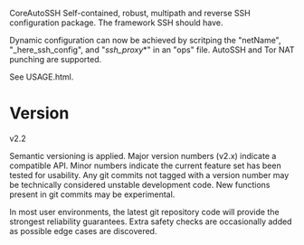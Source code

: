 CoreAutoSSH
Self-contained, robust, multipath and reverse SSH configuration package. The framework SSH should have.

Dynamic configuration can now be achieved by scritping the "netName", "_here_ssh_config", and "_ssh_proxy_*" in an "ops" file. AutoSSH and Tor NAT punching are supported.


See USAGE.html. 

# Version
v2.2

Semantic versioning is applied. Major version numbers (v2.x) indicate a compatible API. Minor numbers indicate the current feature set has been tested for usability. Any git commits not tagged with a version number may be technically considered unstable development code. New functions present in git commits may be experimental.

In most user environments, the latest git repository code will provide the strongest reliability guarantees. Extra safety checks are occasionally added as possible edge cases are discovered.
